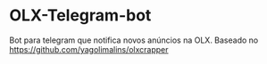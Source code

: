 # OLX-Telegram-bot
Bot para telegram que notifica novos anúncios na OLX. Baseado no https://github.com/yagolimalins/olxcrapper
